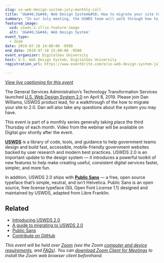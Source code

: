```yaml
---
slug: us-web-design-system-july-monthly-call
title: "U&#46;S&#46; Web Design System&#58; How to migrate your site to USWDS 2.0"
summary: "In our July meeting, the USWDS team will walk through how to migrate your site to 2.0 and take any questions you might have."
featured_image: 
  uid: uswds-2-illio-feature-image
  alt: 'U&#46;S&#46; Web Design System'
event_type: 
  - Zoom
date: 2019-07-18 14:00:00 -0500
end_date: 2019-07-18 15:00:00 -0500
event_organizer: DigitalGov University
host: U.S. Web Design System, DigitalGov University
registration_url: https://www.eventbrite.com/e/us-web-design-system-july-monthly-call-registration-63426916615

---
```


_[View live captioning for this event](https://www.captionedtext.com/client/event.aspx?EventID=4069748&CustomerID=321)_

The General Services Administration’s Technology Transformation Services launched [U.S. Web Design System 2.0](https://designsystem.digital.gov/) on April 8, 2019. Please join Dan Williams, USWDS product lead, for a walkthrough of the how to migrate your site to 2.0. Dan will also take any questions about the system you may have.

This event is part of a monthly series generally taking place the third Thursday of each month. Video from the webinar will be available on Digital.gov shortly after the event.  

[**USWDS**](https://designsystem.digital.gov/) is a library of code, tools, and guidance to help government teams design and build fast, accessible, mobile-friendly government websites backed by user research and modern best practices. USWDS 2.0 is an important update to the design system — it introduces a powerful toolkit of new features to help make creating useful, consistent digital services faster, simpler, and more fun.

In addition, USWDS 2.0 ships with [**Public Sans**](https://public-sans.digital.gov/) — a free, open source typeface that’s simple, neutral, and isn’t Helvetica. Public Sans is an open source, free license typeface (SIL Open Font License 1.1) designed and maintained by USWDS, adapted from Libre Franklin.


## Related

- [Introducing USWDS 2.0](https://designsystem.digital.gov/whats-new/updates/2019/04/08/introducing-uswds-2-0/)
- [A guide to migrating to USWDS 2.0](https://designsystem.digital.gov/documentation/migration/)
- [Public Sans](https://public-sans.digital.gov/)
- [Contribute on GitHub](https://github.com/uswds/uswds)

_This event will be held over [Zoom](https://www.zoom.us/) (see the Zoom [computer and device requirements](https://support.zoom.us/hc/en-us/articles/201362023-System-Requirements-for-PC-Mac-and-Linux), and [FAQs](https://support.zoom.us/hc/en-us/sections/200277708-Frequently-Asked-Questions)). You can [download Zoom Client for Meetings](https://zoom.us/download#client_4meeting) to install the Zoom web browser client beforehand._ 
